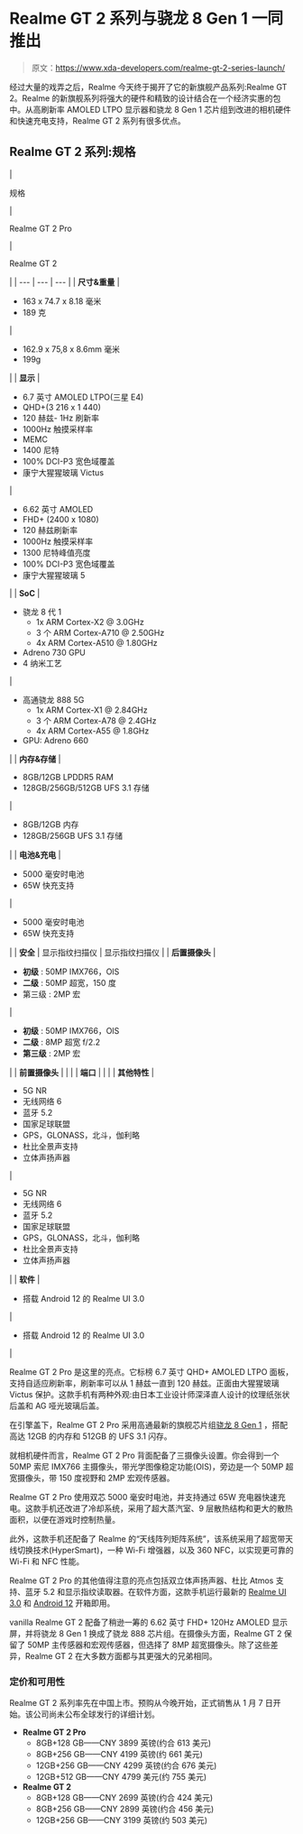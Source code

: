 # Realme GT 2 系列与骁龙 8 Gen 1 一同推出

> 原文：<https://www.xda-developers.com/realme-gt-2-series-launch/>

经过大量的戏弄之后，Realme 今天终于揭开了它的新旗舰产品系列:Realme GT 2。Realme 的新旗舰系列将强大的硬件和精致的设计结合在一个经济实惠的包中。从高刷新率 AMOLED LTPO 显示器和骁龙 8 Gen 1 芯片组到改进的相机硬件和快速充电支持，Realme GT 2 系列有很多优点。

## Realme GT 2 系列:规格

| 

规格

 | 

Realme GT 2 Pro

 | 

Realme GT 2

 |
| --- | --- | --- |
| **尺寸&重量** | 

*   163 x 74.7 x 8.18 毫米
*   189 克

 | 

*   162.9 x 75,8 x 8.6mm 毫米
*   199g

 |
| **显示** | 

*   6.7 英寸 AMOLED LTPO(三星 E4)
*   QHD+(3 216 x 1 440)
*   120 赫兹- 1Hz 刷新率
*   1000Hz 触摸采样率
*   MEMC
*   1400 尼特
*   100% DCI-P3 宽色域覆盖
*   康宁大猩猩玻璃 Victus

 | 

*   6.62 英寸 AMOLED
*   FHD+ (2400 x 1080)
*   120 赫兹刷新率
*   1000Hz 触摸采样率
*   1300 尼特峰值亮度
*   100% DCI-P3 宽色域覆盖
*   康宁大猩猩玻璃 5

 |
| **SoC** | 

*   骁龙 8 代 1
    *   1x ARM Cortex-X2 @ 3.0GHz
    *   3 个 ARM Cortex-A710 @ 2.50GHz
    *   4x ARM Cortex-A510 @ 1.80GHz
*   Adreno 730 GPU
*   4 纳米工艺

 | 

*   高通骁龙 888 5G
    *   1x ARM Cortex-X1 @ 2.84GHz
    *   3 个 ARM Cortex-A78 @ 2.4GHz
    *   4x ARM Cortex-A55 @ 1.8GHz
*   GPU: Adreno 660

 |
| **内存&存储** | 

*   8GB/12GB LPDDR5 RAM
*   128GB/256GB/512GB UFS 3.1 存储

 | 

*   8GB/12GB 内存
*   128GB/256GB UFS 3.1 存储

 |
| **电池&充电** | 

*   5000 毫安时电池
*   65W 快充支持

 | 

*   5000 毫安时电池
*   65W 快充支持

 |
| **安全** | 显示指纹扫描仪 | 显示指纹扫描仪 |
| **后置摄像头** | 

*   **初级** : 50MP IMX766，OIS
*   **二级** : 50MP 超宽，150 度
*   第三级 : 2MP 宏

 | 

*   **初级** : 50MP IMX766，OIS
*   **二级** : 8MP 超宽 f/2.2
*   **第三级** : 2MP 宏

 |
| **前置摄像头** |  |  |
| **端口** |  |  |
| **其他特性** | 

*   5G NR
*   无线网络 6
*   蓝牙 5.2
*   国家足球联盟
*   GPS，GLONASS，北斗，伽利略
*   杜比全景声支持
*   立体声扬声器

 | 

*   5G NR
*   无线网络 6
*   蓝牙 5.2
*   国家足球联盟
*   GPS，GLONASS，北斗，伽利略
*   杜比全景声支持
*   立体声扬声器

 |
| **软件** | 

*   搭载 Android 12 的 Realme UI 3.0

 | 

*   搭载 Android 12 的 Realme UI 3.0

 |

Realme GT 2 Pro 是这里的亮点。它标榜 6.7 英寸 QHD+ AMOLED LTPO 面板，支持自适应刷新率，刷新率可以从 1 赫兹一直到 120 赫兹。正面由大猩猩玻璃 Victus 保护。这款手机有两种外观:由日本工业设计师深泽直人设计的纹理纸张状后盖和 AG 哑光玻璃后盖。

在引擎盖下，Realme GT 2 Pro 采用高通最新的旗舰芯片组[骁龙 8 Gen 1](https://www.xda-developers.com/qualcomm-snapdragon-8-gen-1-benchmarks/) ，搭配高达 12GB 的内存和 512GB 的 UFS 3.1 闪存。

就相机硬件而言，Realme GT 2 Pro 背面配备了三摄像头设置。你会得到一个 50MP 索尼 IMX766 主摄像头，带光学图像稳定功能(OIS)，旁边是一个 50MP 超宽摄像头，带 150 度视野和 2MP 宏观传感器。

Realme GT 2 Pro 使用双芯 5000 毫安时电池，并支持通过 65W 充电器快速充电。这款手机还改进了冷却系统，采用了超大蒸汽室、9 层散热结构和更大的散热面积，以便在游戏时控制热量。

此外，这款手机还配备了 Realme 的“天线阵列矩阵系统”，该系统采用了超宽带天线切换技术(HyperSmart)，一种 Wi-Fi 增强器，以及 360 NFC，以实现更可靠的 Wi-Fi 和 NFC 性能。

Realme GT 2 Pro 的其他值得注意的亮点包括双立体声扬声器、杜比 Atmos 支持、蓝牙 5.2 和显示指纹读取器。在软件方面，这款手机运行最新的 [Realme UI 3.0](https://www.xda-developers.com/realme-ui-3-hands-on/) 和 [Android 12](https://www.xda-developers.com/android-12/) 开箱即用。

vanilla Realme GT 2 配备了稍逊一筹的 6.62 英寸 FHD+ 120Hz AMOLED 显示屏，并将骁龙 8 Gen 1 换成了骁龙 888 芯片组。在摄像头方面，Realme GT 2 保留了 50MP 主传感器和宏观传感器，但选择了 8MP 超宽摄像头。除了这些差异，Realme GT 2 在大多数方面都与其更强大的兄弟相同。

### 定价和可用性

Realme GT 2 系列率先在中国上市。预购从今晚开始，正式销售从 1 月 7 日开始。该公司尚未公布全球发行的详细计划。

*   **Realme GT 2 Pro**
    *   8GB+128 GB——CNY 3899 英镑(约合 613 美元)
    *   8GB+256 GB——CNY 4199 英镑(约 661 美元)
    *   12GB+256 GB——CNY 4299 英镑(约合 676 美元)
    *   12GB+512 GB——CNY 4799 美元(约 755 美元)
*   **Realme GT 2**
    *   8GB+128 GB——CNY 2699 英镑(约合 424 美元)
    *   8GB+256 GB——CNY 2899 英镑(约合 456 美元)
    *   12GB+256 GB——CNY 3199 英镑(约 503 美元)
